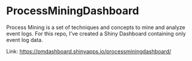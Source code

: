 # ProcessMiningDashboard

Process Mining is a set of techniques and concepts to mine and analyze event logs. For this repo, I've created a Shiny Dashboard containing only event log data.


Link: https://pmdashboard.shinyapps.io/processminingdashboard/

